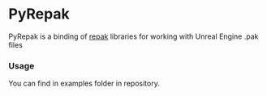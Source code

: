 # PyRepak

PyRepak is a binding of [repak](https://github.com/trumank/repak) libraries for working with Unreal Engine .pak files

### Usage 
You can find in examples folder in repository.
